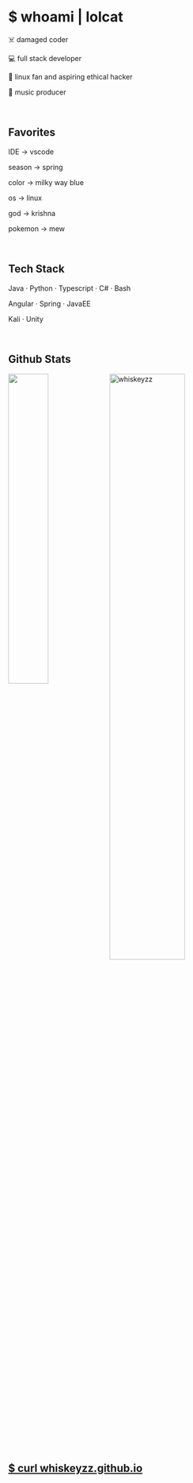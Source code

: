 <h1>$ whoami | lolcat</h1>
<p>☠️ damaged coder</p>
<p>💻 full stack developer</p>
<p>🐧 linux fan and aspiring ethical hacker</p>
<p>🎹 music producer</p>
<br/>

<h2>Favorites</h2>
<p>IDE &#8594; vscode</p>
<p>season &#8594; spring</p>
<p>color &#8594; milky way blue</p>
<p>os &#8594; linux</p>
<p>god &#8594; krishna</p>
<p>pokemon &#8594; mew</p>
</br>

<h2>Tech Stack</h2>
<p>Java &#183; Python &#183; Typescript &#183; C# &#183;  Bash</p>
<p>Angular &#183; Spring &#183; JavaEE</p>
<p>Kali &#183; Unity</p>
<br/>
<h2> Github Stats </h2> 
<a href="https://github.com/whiskeyzz/github-readme-stats"><img align="left" width="40%" src="https://github-readme-stats.vercel.app/api/top-langs/?username=whiskeyzz&layout=compact&theme=tokyonight" /></a>
<img width="55%" src="https://github-readme-streak-stats.herokuapp.com/?user=whiskeyzz&theme=tokyonight" alt="whiskeyzz" />
<br/>
<br/>
<a href="https://whiskeyzz.github.io"><h2>$ curl whiskeyzz.github.io</h2></a>
